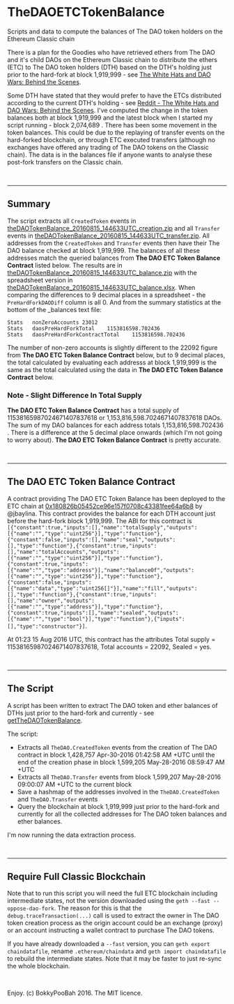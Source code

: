 # TheDAOETCTokenBalance
Scripts and data to compute the balances of The DAO token holders on the Ethereum Classic chain

There is a plan for the Goodies who have retrieved ethers from The DAO and it's child DAOs on the Ethereum Classic chain to distribute the ethers (ETC) to The DAO token holders (DTH) based on the DTH's holding just prior to the hard-fork at block 1,919,999 - see [The White Hats and DAO Wars: Behind the Scenes](https://blog.bity.com/2016/08/13/the-white-hats-and-dao-wars-behind-the-scenes/). 

Some DTH have stated that they would prefer to have the ETCs distributed according to the current DTH's holding - see [Reddit - The White Hats and DAO Wars: Behind the Scenes](https://www.reddit.com/r/ethereum/comments/4xlxd3/the_white_hats_and_dao_wars_behind_the_scenes/). I've computed the change in the token balances both at block 1,919,999 and the latest block when I started my script running - block 2,074,689 . There has been some movement in the token balances. This could be due to the replaying of transfer events on the hard-forked blockchain, or through ETC executed transfers (although no exchanges have offered any trading of The DAO tokens on the Classic chain). The data is in the balances file if anyone wants to analyse these post-fork transfers on the Classic chain.

<br />

---

## Summary
The script extracts all `CreatedToken` events in [theDAOTokenBalance_20160815_144633UTC_creation.zip](https://github.com/bokkypoobah/TheDAOETCTokenBalance/blob/master/theDAOTokenBalance_20160815_144633UTC_creation.zip) and all `Transfer` events in [theDAOTokenBalance_20160815_144633UTC_transfer.zip](https://github.com/bokkypoobah/TheDAOETCTokenBalance/blob/master/theDAOTokenBalance_20160815_144633UTC_transfer.zip). All addresses from the `CreatedToken` and `Transfer` events then have their The DAO balance checked at block 1,919,999. The balances of all these addresses match the queried balances from **The DAO ETC Token Balance Contract** listed below. The results are in [theDAOTokenBalance_20160815_144633UTC_balance.zip](https://github.com/bokkypoobah/TheDAOETCTokenBalance/blob/master/theDAOTokenBalance_20160815_144633UTC_balance.zip) with the spreadsheet version in [theDAOTokenBalance_20160815_144633UTC_balance.xlsx](https://github.com/bokkypoobah/TheDAOETCTokenBalance/blob/master/theDAOTokenBalance_20160815_144633UTC_balance.xlsx). When comparing the differences to 9 decimal places in a spreadsheet - the `PreHardForkDAODiff` column is all 0. And from the summary statistics at the bottom of the _balances text file:

    Stats	nonZeroAccounts	23012
    Stats	daosPreHardForkTotal	1153816598.702436
    Stats	daosPreHardForkContractTotal	1153816598.702436

The number of non-zero accounts is slightly different to the 22092 figure from **The DAO ETC Token Balance Contract** below, but to 9 decimal places, the total calculated by evaluating each addresss at block 1,919,999 is the same as the total calculated using the data in **The DAO ETC Token Balance Contract** below.

### Note - Slight Difference In Total Supply

**The DAO ETC Token Balance Contract** has a total supply of 11538165987024671407837618 or 1,153,816,598.7024671407837618 DAOs. The sum of my DAO balances for each address totals 1,153,816,598.702436 . There is a difference at the 5 decimal place onwards (which I'm not going to worry about). **The DAO ETC Token Balance Contract** is pretty accurate. 

<br />

---

## The DAO ETC Token Balance Contract
A contract providing The DAO ETC Token Balance has been deployed to the ETC chain at [0x180826b05452ce96e157f0708c43381fee64a6b8](http://unforked.info/addr/0x180826b05452ce96e157f0708c43381fee64a6b8) by @jbaylina. This contract provides the balance for each DTH account just before the hard-fork block 1,919,999. The ABI for this contract is `[{"constant":true,"inputs":[],"name":"totalSupply","outputs":[{"name":"","type":"uint256"}],"type":"function"},{"constant":false,"inputs":[],"name":"seal","outputs":[],"type":"function"},{"constant":true,"inputs":[],"name":"totalAccounts","outputs":[{"name":"","type":"uint256"}],"type":"function"},{"constant":true,"inputs":[{"name":"","type":"address"}],"name":"balanceOf","outputs":[{"name":"","type":"uint256"}],"type":"function"},{"constant":false,"inputs":[{"name":"data","type":"uint256[]"}],"name":"fill","outputs":[],"type":"function"},{"constant":true,"inputs":[],"name":"owner","outputs":[{"name":"","type":"address"}],"type":"function"},{"constant":true,"inputs":[],"name":"sealed","outputs":[{"name":"","type":"bool"}],"type":"function"},{"inputs":[],"type":"constructor"}]`. 

At 01:23 15 Aug 2016 UTC, this contract has the attributes Total supply = 11538165987024671407837618, Total accounts = 22092, Sealed = yes. 

<br />

---

## The Script
A script has been written to extract The DAO token and ether balances of DTHs just prior to the hard-fork and currently - see [getTheDAOTokenBalance](https://github.com/bokkypoobah/TheDAOETCTokenBalance/blob/master/getTheDAOTokenBalance). 

The script:
* Extracts all `TheDAO.CreatedToken` events from the creation of The DAO contract in block 1,428,757 Apr-30-2016 01:42:58 AM +UTC until the end of the creation phase in block 1,599,205 May-28-2016 08:59:47 AM +UTC
* Extracts all `TheDAO.Transfer` events from block 1,599,207 May-28-2016 09:00:07 AM +UTC to the current block
* Save a hashmap of the addresses involved in the `TheDAO.CreatedToken` and `TheDAO.Transfer` events
* Query the blockchain at block 1,919,999 just prior to the hard-fork and currently for all the collected addresses for The DAO token balances and ether balances.

I'm now running the data extraction process.

<br />

---

## Require Full Classic Blockchain
Note that to run this script you will need the full ETC blockchain including intermediate states, not the version downloaded using the `geth --fast --oppose-dao-fork`. The reason for this is that the `debug.traceTransaction(...)` call is used to extract the owner in The DAO token creation process as the origin account could be an exchange (proxy) or an account instructing a wallet contract to purchase The DAO tokens.

If you have already downloaded a `--fast` version, you can `geth export chaindatafile`, rename `.ethereum/chaindata` and `geth import chaindatafile` to rebuild the intermediate states. Note that it may be faster to just re-sync the whole blockchain.

<br />

Enjoy. (c) BokkyPooBah 2016. The MIT licence.
